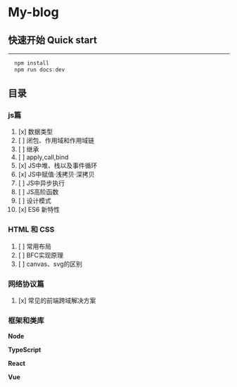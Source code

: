 # My-blog

## 快速开始 Quick start
----

``` js
  npm install
  npm run docs:dev
```

## 目录

### js篇

1. [x] 数据类型
2. [ ] 闭包、作用域和作用域链
3. [ ] 继承
4. [ ] apply,call,bind
5. [x] JS中堆、栈以及事件循环
6. [x] JS中赋值·浅拷贝·深拷贝
7. [ ] JS中异步执行
8. [ ] JS高阶函数
9. [ ] 设计模式
10. [x] ES6 新特性

### HTML 和 CSS

1. [ ] 常用布局
2. [ ] BFC实现原理
3. [ ] canvas、svg的区别


### 网络协议篇

1. [x] 常见的前端跨域解决方案

### 框架和类库

**Node**


**TypeScript**


**React**


**Vue**



